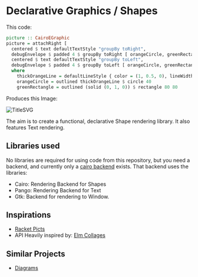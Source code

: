 # Declarative Graphics / Shapes

This code:

```haskell
picture :: CairoEGraphic
picture = attachRight [
  centered $ text defaultTextStyle "groupBy toRight",
  debugEnvelope $ padded 4 $ groupBy toRight [ orangeCircle, greenRectangle ],
  centered $ text defaultTextStyle "groupBy toLeft",
  debugEnvelope $ padded 4 $ groupBy toLeft [ orangeCircle, greenRectangle ] ]
  where
    thickOrangeLine = defaultLineStyle { color = (1, 0.5, 0), lineWidth = 2 }
    orangeCircle = outlined thickOrangeLine $ circle 40
    greenRectangle = outlined (solid (0, 1, 0)) $ rectangle 80 80
```

Produces this Image:

![TitleSVG](https://rawgithub.com/matheus23/DeclarativeGraphics/master/titleImage.svg)

The aim is to create a functional, declarative Shape rendering library. It also features Text rendering.

## Libraries used

No libraries are required for using code from this repository,
but you need a backend, and currently only a [cairo 
backend](https://github.com/matheus23/DeclarativeGraphics-Cairo)
exists. That backend uses the libraries:

* Cairo: Rendering Backend for Shapes
* Pango: Rendering Backend for Text
* Gtk: Backend for rendering to Window.

## Inspirations

* [Racket Picts](http://docs.racket-lang.org/quick/)
* API Heavily inspired by: [Elm Collages](http://library.elm-lang.org/catalog/evancz-Elm/0.12/Graphics-Collage)

## Similar Projects

* [Diagrams](http://projects.haskell.org/diagrams/)
